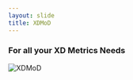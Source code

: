 ```yaml
---
layout: slide
title: XDMoD
---
```

### For all your XD Metrics Needs
![XDMoD]({{site.baseurl}}/assets/images/xdmod.png)

